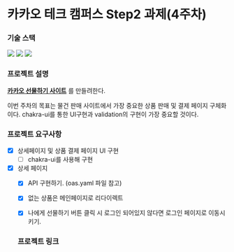 # 카카오 테크 캠퍼스 Step2 과제(4주차)
###  기술 스택
<img src="https://img.shields.io/badge/TypeScript-3178C6?style=for-the-badge&logo=TypeScript&logoColor=white">
<img src="https://img.shields.io/badge/React-61DAFB?style=for-the-badge&logo=React&logoColor=black">
<img src="https://img.shields.io/badge/Git-F05032?style=for-the-badge&logo=Git&logoColor=white">
</br>

### 프로젝트 설명
**[카카오 선물하기 사이트](https://gift.kakao.com/home)** 를 만들려한다.

이번 주차의 목표는 물건 판매 사이트에서 가장 중요한 상품 판매 및 결제 페이지 구체화이다. chakra-ui를 통한 UI구현과 validation의 구현이 가장 중요할 것이다.


### 프로젝트 요구사항
- [X] 상세페이지 및 상품 결제 페이지 UI 구현
  - [ ] chakra-ui를 사용해 구현
- [X] 상세 페이지 
  - [X] API 구현하기. (oas.yaml 파일 참고)
  - [X] 없는 상품은 메인페이지로 리다이렉트
  - [X] 나에게 선물하기 버튼 클릭 시 로그인 되어있지 않다면 로그인 페이지로 이동시키기.


  ### 프로젝트 링크

